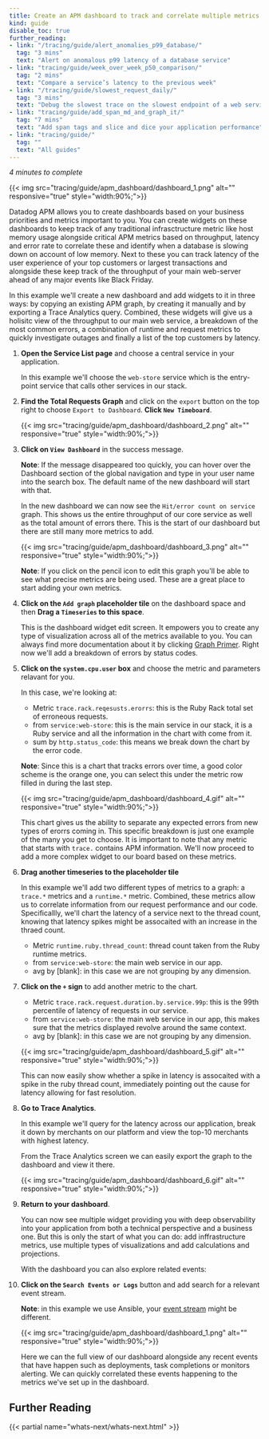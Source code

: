 ```yaml
---
title: Create an APM dashboard to track and correlate multiple metrics
kind: guide
disable_toc: true
further_reading:
- link: "/tracing/guide/alert_anomalies_p99_database/"
  tag: "3 mins"
  text: "Alert on anomalous p99 latency of a database service"
- link: "tracing/guide/week_over_week_p50_comparison/"
  tag: "2 mins"
  text: "Compare a service’s latency to the previous week"
- link: "/tracing/guide/slowest_request_daily/"
  tag: "3 mins"
  text: "Debug the slowest trace on the slowest endpoint of a web service"
- link: "tracing/guide/add_span_md_and_graph_it/"
  tag: "7 mins"
  text: "Add span tags and slice and dice your application performance"
- link: "tracing/guide/"
  tag: ""
  text: "All guides"
---
```

_4 minutes to complete_

{{< img src="tracing/guide/apm_dashboard/dashboard_1.png" alt="" responsive="true" style="width:90%;">}}

Datadog APM allows you to create dashboards based on your business priorities and metrics important to you. You can create widgets on these dashboards to keep track of any traditional infrasctructure metric like host memory usage alongside critical APM metrics based on throughput, latency and error rate to correlate these and identify when a database is slowing down on account of low memory. Next to these you can track latency of the user experience of your top customers or largest transactions and alongside these keep track of the throughput of your main web-server ahead of any major events like Black Friday.

In this example we'll create a new dashboard and add widgets to it in three ways: by copying an existing APM graph, by creating it manually and by exporting a Trace Analytics query. Combined, these widgets will give us a holisitc view of the throughput to our main web service, a breakdown of the most common errors, a combination of runtime and request metrics to quickly investigate outages and finally a list of the top customers by latency.

1. **Open the Service List page** and choose a central service in your application.

    In this example we'll choose the `web-store` service which is the entry-point service that calls other services in our stack.

2. **Find the Total Requests Graph** and click on the `export` button on the top right to choose `Export to Dashboard`. **Click `New Timeboard`**.

    {{< img src="tracing/guide/apm_dashboard/dashboard_2.png" alt="" responsive="true" style="width:90%;">}}

3. **Click on `View Dashboard`** in the success message. 
    
    **Note**: If the message disappeared too quickly, you can hover over the Dashboard section of the global navigation and type in your user name into the search box. The default name of the new dashboard will start with that.

    In the new dashboard we can now see the `Hit/error count on service` graph. This shows us the entire throughput of our core service as well as the total amount of errors there. This is the start of our dashboard but there are still many more metrics to add.

    {{< img src="tracing/guide/apm_dashboard/dashboard_3.png" alt="" responsive="true" style="width:90%;">}}

    **Note**: If you click on the pencil icon to edit this graph you'll be able to see what precise metrics are being used. These are a great place to start adding your own metrics.

4. **Click on the `Add graph` placeholder tile** on the dashboard space and then **Drag a `Timeseries` to this space**.

    This is the dashboard widget edit screen. It empowers you to create any type of visualization across all of the metrics available to you. You can always find more documentation about it by clicking [Graph Primer][1]. Right now we'll add a breakdown of errors by status codes.

5. **Click on the `system.cpu.user` box** and choose the metric and parameters relavant for you.
    
    In this case, we're looking at:
    - Metric `trace.rack.reqesusts.erorrs`: this is the Ruby Rack total set of erroneous requests.
    - from `service:web-store`: this is the main service in our stack, it is a Ruby service and all the information in the chart with come from it.
    - sum by `http.status_code`: this means we break down the chart by the error code.

    **Note**: Since this is a chart that tracks errors over time, a good color scheme is the orange one, you can select this under the metric row filled in during the last step.

    {{< img src="tracing/guide/apm_dashboard/dashboard_4.gif" alt="" responsive="true" style="width:90%;">}}

    This chart gives us the ability to separate any expected errors from new types of erorrs coming in. This specific breakdown is just one example of the many you get to choose. It is important to note that any metric that starts with `trace.` contains APM information. We'll now proceed to add a more complex widget to our board based on these metrics.

6. **Drag another timeseries to the placeholder tile**
    
    In this example we'll add two different types of metrics to a graph: a `trace.*` metrics and a `runtime.*` metric. Combined, these metrics allow us to correlate information from our request performance and our code. Specificallly, we'll chart the latency of a service next to the thread count, knowing that latency spikes might be assocaited with an increase in the thraed count.
    - Metric `runtime.ruby.thread_count`: thread count taken from the Ruby runtime metrics.
    - from `service:web-store`: the main web service in our app.
    - avg by [blank]: in this case we are not grouping by any dimension.

7. **Click on the `+` sign** to add another metric to the chart.
    
    - Metric `trace.rack.request.duration.by.service.99p`: this is the 99th percentile of latency of requests in our service.
    - from `service:web-store`: the main web service in our app, this makes sure that the metrics displayed revolve around the same context.
    - avg by [blank]: in this case we are not grouping by any dimension.

    {{< img src="tracing/guide/apm_dashboard/dashboard_5.gif" alt="" responsive="true" style="width:90%;">}}

    This can now easily show whether a spike in latency is assocaited with a spike in the ruby thread count, immediately pointing out the cause for latency allowing for fast resolution.

8. **Go to Trace Analytics**. 
    
    In this example we'll query for the latency across our application, break it down by merchants on our platform and view the top-10 merchants with highest latency.
    
    From the Trace Analytics screen we can easily export the graph to the dashboard and view it there.

    {{< img src="tracing/guide/apm_dashboard/dashboard_6.gif" alt="" responsive="true" style="width:90%;">}}

9. **Return to your dashboard**.

    You can now see multiple widget providing you with deep observability into your application from both a technical perspective and a business one. But this is only the start of what you can do: add inffrastructure metrics, use multiple types of visualizations and add calculations and projections.

    With the dashboard you can also explore related events:

10. **Click on the `Search Events or Logs`** button and add search for a relevant event stream.
    
    **Note**: in this example we use Ansible, your [event stream][2] might be different.

    {{< img src="tracing/guide/apm_dashboard/dashboard_1.png" alt="" responsive="true" style="width:90%;">}}

    Here we can the full view of our dashboard alongside any recent events that have happen such as deployments, task completions or monitors alerting. We can quickly correlated these events happening to the metrics we've set up in the dashboard.

## Further Reading

{{< partial name="whats-next/whats-next.html" >}}

[1]: http://docs.datadoghq.com/graphing
[2]: https://docs.datadoghq.com/graphing/event_stream
